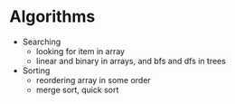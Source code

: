 # Algorithms
- Searching
    - looking for item in array
    - linear and binary in arrays, and bfs and dfs in trees
- Sorting
    - reordering array in some order
    - merge sort, quick sort
